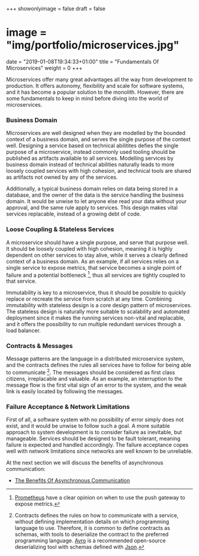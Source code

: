 +++
showonlyimage = false
draft = false
# image = "img/portfolio/microservices.jpg"
date = "2019-01-08T19:34:33+01:00"
title = "Fundamentals Of Microservices"
weight = 0
+++

Microservices offer many great advantages all the way from development to production. It offers autonomy, flexibility and scale for software systems, and it has become a popular solution to the monolith. However, there are some fundamentals to keep in mind before diving into the world of microservices.

### Business Domain
Microservices are well designed when they are modelled by the bounded context of a business domain, and serves the single purpose of the context well. Designing a service based on technical abilitites defies the single purpose of a microservice, instead commonly used tooling should be published as artifacts available to all services. Modelling services by business domain instead of technical abilities naturally leads to more loosely coupled services with high cohesion, and technical tools are shared as artifacts not owned by any of the services. 

Additionally, a typical business domain relies on data being stored in a database, and the owner of the data is the service handling the business domain. It would be unwise to let anyone else read your data without your approval, and the same rule apply to services. This design makes vital services replacable, instead of a growing debt of code. 

### Loose Coupling & Stateless Services
A microservice should have a single purpose, and serve that purpose well. It should be loosely coupled with high cohesion, meaning it is highly dependent on other services to stay alive, while it serves a clearly defined context of a business domain. As an example, if all services relies on a single service to expose metrics, that service becomes a single point of failure and a potential bottleneck [^spf_footnote], thus all services are tightly coupled to that service. 

Immutability is key to a microservice, thus it should be possible to quickly replace or recreate the service from scratch at any time. Combining immutability with stateless design is a core design pattern of microservices. The stateless design is naturally more suitable to scalability and automated deployment since it makes the running services non-vital and replacable, and it offers the possibility to run multiple redundant services through a load balancer.

### Contracts & Messages
Message patterns are the language in a distributed microservice system, and the contracts defines the rules all services have to follow for being able to communicate [^contracts_footnote]. The messages should be considered as first class citizens, irreplacable and valuable. As an example, an interruption to the message flow is the first vital sign of an error to the system, and the weak link is easily located by following the messages.

### Failure Acceptance & Network Limitations
First of all, a software system with no possibility of error simply does not exist, and it would be unwise to follow such a goal. A more suitable approach to system development is to consider failure as inevitable, but manageable. Services should be designed to be fault tolerant, meaning failure is expected and handled accordingly. The failure acceptance copes well with network limitations since networks are well known to be unreliable.

At the next section we will discuss the benefits of asynchronous communication:

- [The Benefits Of Asynchronous Communication](/portfolio/benefits_async_com)

[^spf_footnote]:
    [Prometheus](https://prometheus.io/docs/practices/pushing/) have a clear opinion on when to use the push gateway to expose metrics.

[^contracts_footnote]:
    Contracts defines the rules on how to communicate with a service, without defining implementation details on which programming language to use. Therefore, it is common to define contracts as schemas, with tools to deserialize the contract to the preferred programming language. [Avro](http://avro.apache.org/docs/current/) is a recommended open-source deserializing tool with schemas defined with [Json](http://www.json.org/).